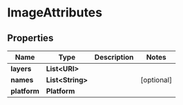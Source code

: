 

# ImageAttributes


## Properties

| Name | Type | Description | Notes |
|------------ | ------------- | ------------- | -------------|
|**layers** | **List&lt;URI&gt;** |  |  |
|**names** | **List&lt;String&gt;** |  |  [optional] |
|**platform** | **Platform** |  |  |



